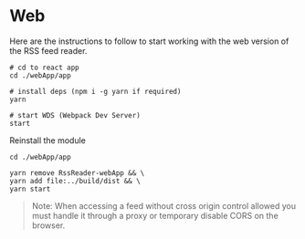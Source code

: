 # Web

Here are the instructions to follow to start working with the web version of the RSS feed reader.

```shell
# cd to react app
cd ./webApp/app

# install deps (npm i -g yarn if required)
yarn

# start WDS (Webpack Dev Server)
start
```

Reinstall the module

```shell
cd ./webApp/app

yarn remove RssReader-webApp && \
yarn add file:../build/dist && \
yarn start
```

> Note:
> When accessing a feed without cross origin control allowed you must handle it through a proxy or temporary disable CORS on the browser.
